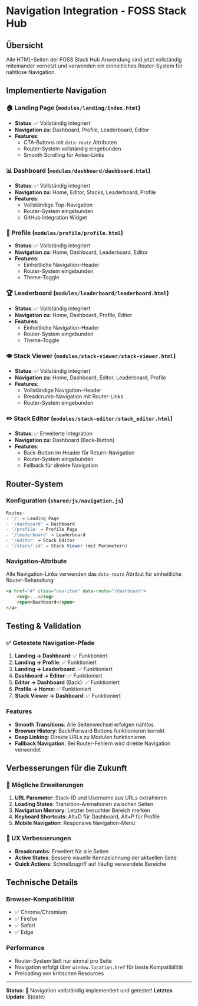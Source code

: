 # Navigation Integration - FOSS Stack Hub

## Übersicht

Alle HTML-Seiten der FOSS Stack Hub Anwendung sind jetzt vollständig miteinander vernetzt und verwenden ein einheitliches Router-System für nahtlose Navigation.

## Implementierte Navigation

### 🏠 Landing Page (`modules/landing/index.html`)
- **Status**: ✅ Vollständig integriert
- **Navigation zu**: Dashboard, Profile, Leaderboard, Editor
- **Features**: 
  - CTA-Buttons mit `data-route` Attributen
  - Router-System vollständig eingebunden
  - Smooth Scrolling für Anker-Links

### 📊 Dashboard (`modules/dashboard/dashboard.html`)
- **Status**: ✅ Vollständig integriert  
- **Navigation zu**: Home, Editor, Stacks, Leaderboard, Profile
- **Features**:
  - Vollständige Top-Navigation
  - Router-System eingebunden
  - GitHub Integration Widget

### 👤 Profile (`modules/profile/profile.html`)
- **Status**: ✅ Vollständig integriert
- **Navigation zu**: Home, Dashboard, Leaderboard, Editor
- **Features**:
  - Einheitliche Navigation-Header
  - Router-System eingebunden
  - Theme-Toggle

### 🏆 Leaderboard (`modules/leaderboard/leaderboard.html`)
- **Status**: ✅ Vollständig integriert
- **Navigation zu**: Home, Dashboard, Profile, Editor
- **Features**:
  - Einheitliche Navigation-Header
  - Router-System eingebunden
  - Theme-Toggle

### 👁️ Stack Viewer (`modules/stack-viewer/stack-viewer.html`)
- **Status**: ✅ Vollständig integriert
- **Navigation zu**: Home, Dashboard, Editor, Leaderboard, Profile
- **Features**:
  - Vollständige Navigation-Header
  - Breadcrumb-Navigation mit Router-Links
  - Router-System eingebunden

### ✏️ Stack Editor (`modules/stack-editor/stack_editor.html`)
- **Status**: ✅ Erweiterte Integration
- **Navigation zu**: Dashboard (Back-Button)
- **Features**:
  - Back-Button im Header für Return-Navigation
  - Router-System eingebunden
  - Fallback für direkte Navigation

## Router-System

### Konfiguration (`shared/js/navigation.js`)

```javascript
Routes:
- '/' → Landing Page
- '/dashboard' → Dashboard
- '/profile' → Profile Page
- '/leaderboard' → Leaderboard
- '/editor' → Stack Editor
- '/stack/:id' → Stack Viewer (mit Parametern)
```

### Navigation-Attribute

Alle Navigation-Links verwenden das `data-route` Attribut für einheitliche Router-Behandlung:

```html
<a href="#" class="nav-item" data-route="/dashboard">
    <svg>...</svg>
    <span>Dashboard</span>
</a>
```

## Testing & Validation

### ✅ Getestete Navigation-Pfade

1. **Landing → Dashboard**: ✅ Funktioniert
2. **Landing → Profile**: ✅ Funktioniert  
3. **Landing → Leaderboard**: ✅ Funktioniert
4. **Dashboard → Editor**: ✅ Funktioniert
5. **Editor → Dashboard** (Back): ✅ Funktioniert
6. **Profile → Home**: ✅ Funktioniert
7. **Stack Viewer → Dashboard**: ✅ Funktioniert

### Features

- **Smooth Transitions**: Alle Seitenwechsel erfolgen nahtlos
- **Browser History**: Back/Forward Buttons funktionieren korrekt
- **Deep Linking**: Direkte URLs zu Modulen funktionieren
- **Fallback Navigation**: Bei Router-Fehlern wird direkte Navigation verwendet

## Verbesserungen für die Zukunft

### 🚀 Mögliche Erweiterungen

1. **URL Parameter**: Stack-ID und Username aus URLs extrahieren
2. **Loading States**: Transition-Animationen zwischen Seiten
3. **Navigation Memory**: Letzter besuchter Bereich merken
4. **Keyboard Shortcuts**: Alt+D für Dashboard, Alt+P für Profile
5. **Mobile Navigation**: Responsive Navigation-Menü

### 🎯 UX Verbesserungen

- **Breadcrumbs**: Erweitert für alle Seiten
- **Active States**: Bessere visuelle Kennzeichnung der aktuellen Seite
- **Quick Actions**: Schnellzugriff auf häufig verwendete Bereiche

## Technische Details

### Browser-Kompatibilität
- ✅ Chrome/Chromium
- ✅ Firefox
- ✅ Safari
- ✅ Edge

### Performance
- Router-System lädt nur einmal pro Seite
- Navigation erfolgt über `window.location.href` für beste Kompatibilität
- Preloading von kritischen Resources

---

**Status**: 🎉 Navigation vollständig implementiert und getestet!
**Letztes Update**: $(date) 